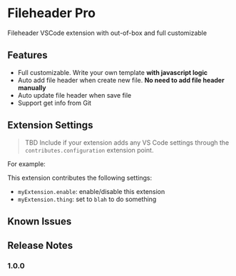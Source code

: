 # Fileheader Pro
Fileheader VSCode extension with out-of-box and full customizable 
## Features

- Full customizable. Write your own template **with javascript logic**
- Auto add file header when create new file. **No need to add file header manually**
- Auto update file header when save file
- Support get info from Git


## Extension Settings
> TBD
Include if your extension adds any VS Code settings through the `contributes.configuration` extension point.

For example:

This extension contributes the following settings:

* `myExtension.enable`: enable/disable this extension
* `myExtension.thing`: set to `blah` to do something

## Known Issues

## Release Notes

### 1.0.0
